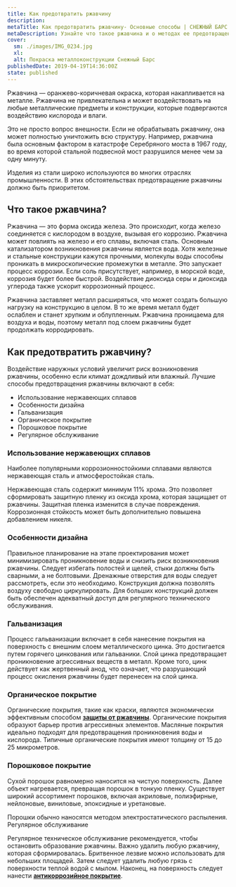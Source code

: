 ```yaml
---
title: Как предотвратить ржавчину
description: 
metaTitle: Как предотвратить ржавчину- Основные способы | СНЕЖНЫЙ БАРС
metaDescription: Узнайте что такое ржавчина и о методах ее предотвращения. Как защитить металлоконструкции от ржавчины промышленными альпинистами
cover:
  sm: ./images/IMG_0234.jpg
  xl: 
  alt: Покраска металлоконструкции Снежный Барс
publishedDate: 2019-04-19T14:36:00Z
state: published    
---
```

Ржавчина — оранжево-коричневая окраска, которая накапливается на металле. Ржавчина не привлекательна и может воздействовать на любые металлические предметы и конструкции, которые подвергаются воздействию кислорода и влаги.

Это не просто вопрос внешности. Если не обрабатывать ржавчину, она может полностью уничтожить всю структуру. Например, ржавчина была основным фактором в катастрофе Серебряного моста в 1967 году, во время которой стальной подвесной мост разрушился менее чем за одну минуту.

Изделия из стали широко используются во многих отраслях промышленности. В этих обстоятельствах предотвращение ржавчины должно быть приоритетом.

## Что такое ржавчина?

Ржавчина — это форма оксида железа. Это происходит, когда железо соединяется с кислородом в воздухе, вызывая его коррозию. Ржавчина может повлиять на железо и его сплавы, включая сталь. Основным катализатором возникновения ржавчины является вода. Хотя железные и стальные конструкции кажутся прочными, молекулы воды способны проникать в микроскопические промежутки в металле. Это запускает процесс коррозии. Если соль присутствует, например, в морской воде, коррозия будет более быстрой. Воздействие диоксида серы и диоксида углерода также ускорит коррозионный процесс.

Ржавчина заставляет металл расширяться, что может создать большую нагрузку на конструкцию в целом. В то же время металл будет ослаблен и станет хрупким и облупленным. Ржавчина проницаема для воздуха и воды, поэтому металл под слоем ржавчины будет продолжать корродировать.

## Как предотвратить ржавчину?

Воздействие наружных условий увеличит риск возникновения ржавчины, особенно если климат дождливый или влажный. Лучшие способы предотвращения ржавчины включают в себя:

* Использование нержавеющих сплавов
* Особенности дизайна
* Гальванизация
* Органическое покрытие
* Порошковое покрытие
* Регулярное обслуживание

### Использование нержавеющих сплавов

Наиболее популярными коррозионностойкими сплавами являются нержавеющая сталь и атмосферостойкая сталь.

Нержавеющая сталь содержит минимум 11% хрома. Это позволяет сформировать защитную пленку из оксида хрома, которая защищает от ржавчины. Защитная пленка изменится в случае повреждения. Коррозионная стойкость может быть дополнительно повышена добавлением никеля.

### Особенности дизайна

Правильное планирование на этапе проектирования может минимизировать проникновение воды и снизить риск возникновения ржавчины. Следует избегать полостей и щелей, стыки должны быть сварными, а не болтовыми. Дренажные отверстия для воды следует рассмотреть, если это необходимо. Конструкция должна позволять воздуху свободно циркулировать. Для больших конструкций должен быть обеспечен адекватный доступ для регулярного технического обслуживания.

### Гальванизация

Процесс гальванизации включает в себя нанесение покрытия на поверхность с внешним слоем металлического цинка. Это достигается путем горячего цинкования или гальваники. Слой цинка предотвращает проникновение агрессивных веществ в металл. Кроме того, цинк действует как жертвенный анод, что означает, что разрушающий процесс окисления ржавчины будет перенесен на слой цинка.

### Органическое покрытие

Органические покрытия, такие как краски, являются экономически эффективным способом **[защиты от ржавчины](/pokraska-metalla)**. Органические покрытия образуют барьер против агрессивных элементов. Масляные покрытия идеально подходят для предотвращения проникновения воды и кислорода. Типичные органические покрытия имеют толщину от 15 до 25 микрометров.

### Порошковое покрытие

Сухой порошок равномерно наносится на чистую поверхность. Далее объект нагревается, превращая порошок в тонкую пленку. Существует широкий ассортимент порошков, включая акриловые, полиэфирные, нейлоновые, виниловые, эпоксидные и уретановые.

Порошки обычно наносятся методом электростатического распыления. Регулярное обслуживание

Регулярное техническое обслуживание рекомендуется, чтобы остановить образование ржавчины. Важно удалить любую ржавчину, которая сформировалась. Бритвенное лезвие можно использовать для небольших площадей. Затем следует удалить любую грязь с поверхности теплой водой с мылом. Наконец, на поверхность следует нанести **[антикоррозийное покрытие](/nanesenie-specialnyx-pokrytij)**.
